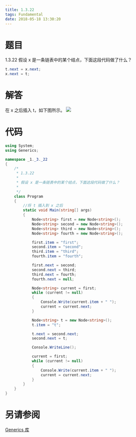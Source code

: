 ```yaml
---
title: 1.3.22
tags: Fundamental
date: 2018-05-18 13:30:20
---
```


# 题目

1.3.22
假设 x 是一条链表中的某个结点，下面这段代码做了什么？

```java
t.next = x.next;
x.next = t;
```

# 解答

在 x 之后插入 t，如下图所示。
![](./linkedlist.png)

# 代码

```csharp
using System;
using Generics;

namespace _1._3._22
{
    /*
     * 1.3.22
     * 
     * 假设 x 是一条链表中的某个结点，下面这段代码做了什么？
     * 
     */
    class Program
    {
        //将 t 插入到 x 之后
        static void Main(string[] args)
        {
            Node<string> first = new Node<string>();
            Node<string> second = new Node<string>();
            Node<string> third = new Node<string>();
            Node<string> fourth = new Node<string>();

            first.item = "first";
            second.item = "second";
            third.item = "third";
            fourth.item = "fourth";

            first.next = second;
            second.next = third;
            third.next = fourth;
            fourth.next = null;

            Node<string> current = first;
            while (current != null)
            {
                Console.Write(current.item + " ");
                current = current.next;
            }

            Node<string> t = new Node<string>();
            t.item = "t";

            t.next = second.next;
            second.next = t;

            Console.WriteLine();

            current = first;
            while (current != null)
            {
                Console.Write(current.item + " ");
                current = current.next;
            }
        }
    }
}
```

# 另请参阅

[Generics 库](https://github.com/ikesnowy/Algorithms-4th-Edition-in-Csharp/tree/master/1%20Fundamental/1.3/Generics)